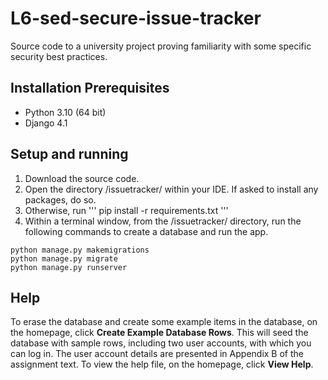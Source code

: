# L6-sed-secure-issue-tracker

Source code to a university project proving familiarity with some specific security best practices.

## Installation Prerequisites
- Python 3.10 (64 bit)
- Django 4.1

## Setup and running
1. Download the source code.
2. Open the directory /issuetracker/ within your IDE. If asked to install any packages, do so.
3. Otherwise, run 
'''
pip install -r requirements.txt
'''
4. Within a terminal window, from the /issuetracker/ directory, run the following commands to create a database and run the app.
```
python manage.py makemigrations
python manage.py migrate
python manage.py runserver
```
## Help
To erase the database and create some example items in the database, on the homepage, click **Create Example Database Rows**.
This will seed the database with sample rows, including two user accounts, with which you can log in. The user account details are presented in Appendix B of the assignment text.
To view the help file, on the homepage, click **View Help**.
